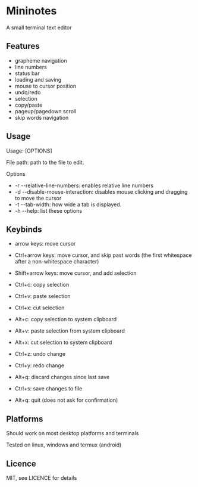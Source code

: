 # Mininotes
A small terminal text editor

## Features
 - grapheme navigation
 - line numbers
 - status bar
 - loading and saving
 - mouse to cursor position
 - undo/redo
 - selection
 - copy/paste
 - pageup/pagedown scroll
 - skip words navigation

## Usage
Usage: [OPTIONS] <FILE-PATH>

File path: path to the file to edit.

Options
 - -r --relative-line-numbers: enables relative line numbers
 - -d --disable-mouse-interaction: disables mouse clicking and dragging to move the cursor
 - -t --tab-width: how wide a tab is displayed.
 - -h --help: list these options

## Keybinds
 - arrow keys: move cursor
 - Ctrl+arrow keys: move cursor, and skip past words (the first whitespace after a non-whitespace character)
 - Shift+arrow keys: move cursor, and add selection
 
 - Ctrl+c: copy selection
 - Ctrl+v: paste selection
 - Ctrl+x: cut selection
 
 - Alt+c: copy selection to system clipboard
 - Alt+v: paste selection from system clipboard
 - Alt+x: cut selection to system clipboard
 
 - Ctrl+z: undo change
 - Ctrl+y: redo change
 - Alt+q: discard changes since last save
 
 - Ctrl+s: save changes to file
 
 - Alt+q: quit (does not ask for confirmation)

## Platforms
Should work on most desktop platforms and terminals

Tested on linux, windows and termux (android)

## Licence
MIT, see LICENCE for details
